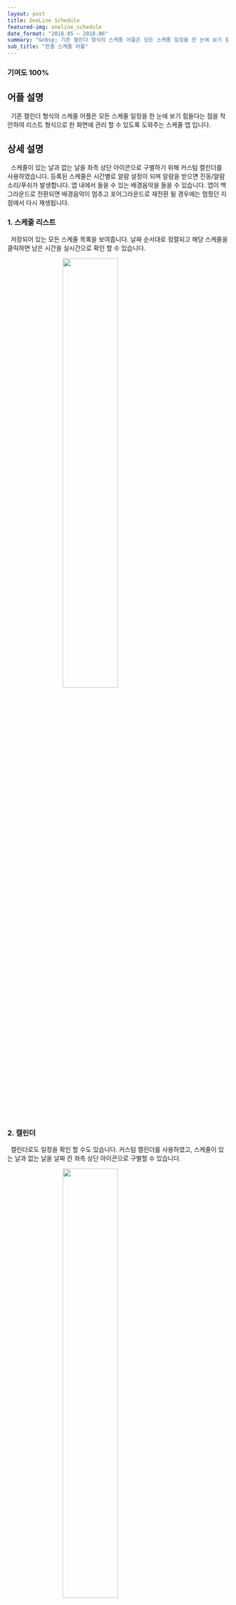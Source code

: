 ```yaml
---
layout: post
title: OneLine Schedule
featured-img: oneline_schedule
date_format: "2018.05 ~ 2018.06"
summary: "&nbsp; 기존 캘린더 형식의 스케줄 어플은 모든 스케줄 일정을 한 눈에 보기 힘들다는 점을 착안하여 리스트 형식으로 한 화면에 관리 할 수 있도록 도와주는 스케줄 앱입니다."
sub_title: "한줄 스케줄 어플"
---
```


### 기여도 100%

## 어플 설명

&nbsp;&nbsp;기존 캘린더 형식의 스케줄 어플은 모든 스케줄 일정을 한 눈에 보기 힘들다는 점을 착안하여 리스트 형식으로 한 화면에 관리 할 수 있도록 도와주는 스케줄 앱	입니다.

## 상세 설명

&nbsp;&nbsp;스케줄이 있는 날과 없는 날을 좌측 상단 아이콘으로 구별하기 위해 커스텀  캘린더를 사용하였습니다.
등록된 스케줄은 시간별로 알람 설정이 되며 알람을 받으면 진동/알람소리/푸쉬가 발생합니다.
앱 내에서 들을 수 있는 배경음악을 들을 수 있습니다.
앱이 백그라운드로 전환되면 배경음악이 멈추고 포어그라운드로 재전환 될 경우에는 멈췄던 지점에서 다시 재생됩니다.

### 1. 스케줄 리스트

&nbsp;&nbsp;저장되어 있는 모든 스케줄 목록을 보여줍니다. 날짜 순서대로 정렬되고 해당 스케줄을 클릭하면 남은 시간을 실시간으로 확인 할 수 있습니다.

<img src="http://k2y1231.github.io/assets/img/posts/oneline_schedule/schedule_list.png" style="width:auto;height:50%;margin-left:auto;margin-right:auto;display:block;"/>

### 2. 캘린더

&nbsp;&nbsp;캘린더로도 일정을 확인 할 수도 있습니다. 커스텀 캘린더를 사용하였고, 스케줄이 있는 날과 없는 날을 날짜 칸 좌측 상단 아이콘으로 구별할 수 있습니다.

<img src="http://k2y1231.github.io/assets/img/posts/oneline_schedule/calendar.png" style="width:auto;height:50%;margin-left:auto;margin-right:auto;display:block;"/>

### 3. 스케줄 작성

&nbsp;&nbsp;스케줄 작성시 텍스트/이미지 등록이 가능합니다.

<center>
<img src="http://k2y1231.github.io/assets/img/posts/oneline_schedule/write_schedule.png" style="width:auto;height:50%;margin-left:auto;margin-right:auto;display:inline-block;"/>
<img src="http://k2y1231.github.io/assets/img/posts/oneline_schedule/image_add.png" style="width:auto;height:50%;margin-left:auto;margin-right:auto;display:inline-block;"/>
</center>

### 4. 알람

&nbsp;&nbsp;등록된 스케줄은 시간별로 알람 설정이 되며 알람을 받으면 진동/알람소리/푸쉬가 발생합니다.

<img src="http://k2y1231.github.io/assets/img/posts/oneline_schedule/alarm.png" style="width:auto;height:50%;margin-left:auto;margin-right:auto;display:block;"/>

### 5. 설정 및 배경음악

&nbsp;&nbsp;앱 내에서 들을 수 있는 배경음악을 들을 수 있습니다. 앱이 백그라운드로 전환되면 배경음악이 멈추고 포어그라운드로 재전환 될 경우에는 멈췄던 지점에서 다시 재생됩니다.

<img src="http://k2y1231.github.io/assets/img/posts/oneline_schedule/background_music.png" style="width:auto;height:50%;margin-left:auto;margin-right:auto;display:block;"/>

## 영상 시청

&nbsp;&nbsp;<a href="https://youtu.be/aRRBegP8ki0">https://youtu.be/aRRBegP8ki0</a>


